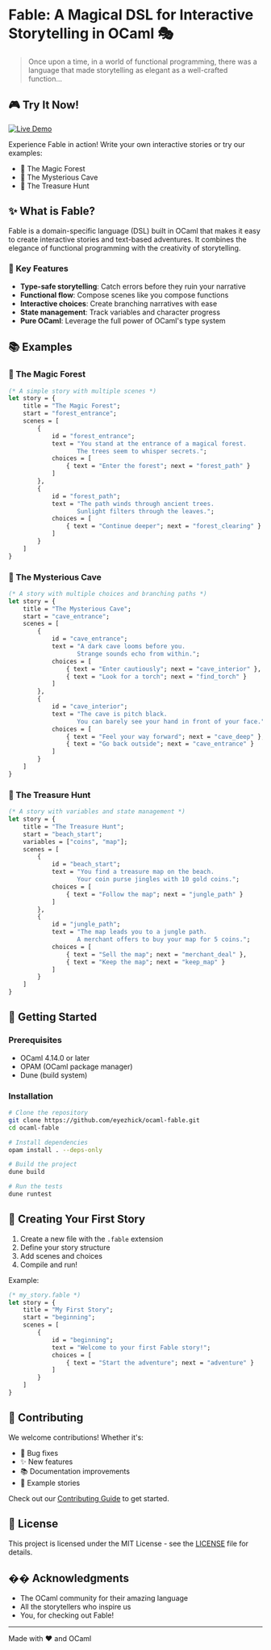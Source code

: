 # Fable: A Magical DSL for Interactive Storytelling in OCaml 🎭

> Once upon a time, in a world of functional programming, there was a language that made storytelling as elegant as a well-crafted function...

## 🎮 Try It Now!

[![Live Demo](https://img.shields.io/badge/Live-Demo-blue?style=for-the-badge)](https://eyezhick.github.io/ocaml-fable/)

Experience Fable in action! Write your own interactive stories or try our examples:
- 🌲 The Magic Forest
- 🏰 The Mysterious Cave
- 💎 The Treasure Hunt

## ✨ What is Fable?

Fable is a domain-specific language (DSL) built in OCaml that makes it easy to create interactive stories and text-based adventures. It combines the elegance of functional programming with the creativity of storytelling.

### 🎯 Key Features

- **Type-safe storytelling**: Catch errors before they ruin your narrative
- **Functional flow**: Compose scenes like you compose functions
- **Interactive choices**: Create branching narratives with ease
- **State management**: Track variables and character progress
- **Pure OCaml**: Leverage the full power of OCaml's type system

## 📚 Examples

### 🌲 The Magic Forest
```ocaml
(* A simple story with multiple scenes *)
let story = {
    title = "The Magic Forest";
    start = "forest_entrance";
    scenes = [
        {
            id = "forest_entrance";
            text = "You stand at the entrance of a magical forest. 
                   The trees seem to whisper secrets.";
            choices = [
                { text = "Enter the forest"; next = "forest_path" }
            ]
        },
        {
            id = "forest_path";
            text = "The path winds through ancient trees. 
                   Sunlight filters through the leaves.";
            choices = [
                { text = "Continue deeper"; next = "forest_clearing" }
            ]
        }
    ]
}
```

### 🏰 The Mysterious Cave
```ocaml
(* A story with multiple choices and branching paths *)
let story = {
    title = "The Mysterious Cave";
    start = "cave_entrance";
    scenes = [
        {
            id = "cave_entrance";
            text = "A dark cave looms before you. 
                   Strange sounds echo from within.";
            choices = [
                { text = "Enter cautiously"; next = "cave_interior" },
                { text = "Look for a torch"; next = "find_torch" }
            ]
        },
        {
            id = "cave_interior";
            text = "The cave is pitch black. 
                   You can barely see your hand in front of your face.";
            choices = [
                { text = "Feel your way forward"; next = "cave_deep" },
                { text = "Go back outside"; next = "cave_entrance" }
            ]
        }
    ]
}
```

### 💎 The Treasure Hunt
```ocaml
(* A story with variables and state management *)
let story = {
    title = "The Treasure Hunt";
    start = "beach_start";
    variables = ["coins", "map"];
    scenes = [
        {
            id = "beach_start";
            text = "You find a treasure map on the beach. 
                   Your coin purse jingles with 10 gold coins.";
            choices = [
                { text = "Follow the map"; next = "jungle_path" }
            ]
        },
        {
            id = "jungle_path";
            text = "The map leads you to a jungle path. 
                   A merchant offers to buy your map for 5 coins.";
            choices = [
                { text = "Sell the map"; next = "merchant_deal" },
                { text = "Keep the map"; next = "keep_map" }
            ]
        }
    ]
}
```

## 🚀 Getting Started

### Prerequisites

- OCaml 4.14.0 or later
- OPAM (OCaml package manager)
- Dune (build system)

### Installation

```bash
# Clone the repository
git clone https://github.com/eyezhick/ocaml-fable.git
cd ocaml-fable

# Install dependencies
opam install . --deps-only

# Build the project
dune build

# Run the tests
dune runtest
```

## 🎨 Creating Your First Story

1. Create a new file with the `.fable` extension
2. Define your story structure
3. Add scenes and choices
4. Compile and run!

Example:
```ocaml
(* my_story.fable *)
let story = {
    title = "My First Story";
    start = "beginning";
    scenes = [
        {
            id = "beginning";
            text = "Welcome to your first Fable story!";
            choices = [
                { text = "Start the adventure"; next = "adventure" }
            ]
        }
    ]
}
```

## 🤝 Contributing

We welcome contributions! Whether it's:
- 🐛 Bug fixes
- ✨ New features
- 📚 Documentation improvements
- 🎨 Example stories

Check out our [Contributing Guide](CONTRIBUTING.md) to get started.

## 📝 License

This project is licensed under the MIT License - see the [LICENSE](LICENSE) file for details.

## �� Acknowledgments

- The OCaml community for their amazing language
- All the storytellers who inspire us
- You, for checking out Fable! 

---

Made with ❤️ and OCaml
